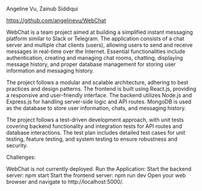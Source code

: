 Angeline Vu, Zainub Siddiqui

https://github.com/angelinevu/WebChat

WebChat is a team project aimed at building a simplified instant messaging platform similar to Slack or Telegram. The application consists of a chat server and multiple chat clients (users), allowing users to send and receive messages in real-time over the Internet. Essential functionalities include authentication, creating and managing chat rooms, chatting, displaying message history, and proper database management for storing user information and messaging history.

The project follows a modular and scalable architecture, adhering to best practices and design patterns. The frontend is built using React.js, providing a responsive and user-friendly interface. The backend utilizes Node.js and Express.js for handling server-side logic and API routes. MongoDB is used as the database to store user information, chats, and messaging history.

The project follows a test-driven development approach, with unit tests covering backend functionality and integration tests for API routes and database interactions. The test plan includes detailed test cases for unit testing, feature testing, and system testing to ensure robustness and security.

Challenges:

WebChat is not currently deployed.
Run the Application:
Start the backend server: npm start
Start the frontend server: npm run dev
Open your web browser and navigate to http://localhost:5000/.